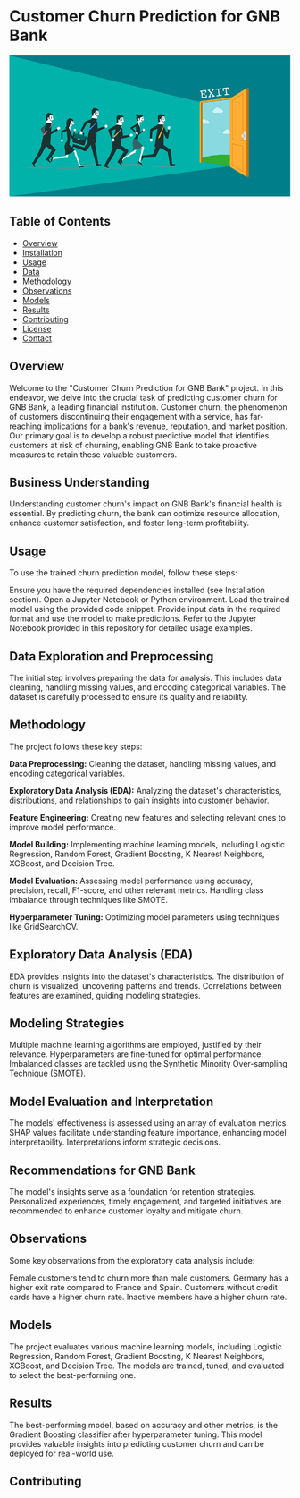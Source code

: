 # Customer Churn Prediction for GNB Bank

![Churn Prediction](image1.png)

## Table of Contents

- [Overview](#overview)
- [Installation](#installation)
- [Usage](#usage)
- [Data](#data)
- [Methodology](#methodology)
- [Observations](#observations)
- [Models](#models)
- [Results](#results)
- [Contributing](#contributing)
- [License](#license)
- [Contact](#contact)

## Overview

Welcome to the "Customer Churn Prediction for GNB Bank" project. In this endeavor, we delve into the crucial task of predicting customer churn for GNB Bank, a leading financial institution. Customer churn, the phenomenon of customers discontinuing their engagement with a service, has far-reaching implications for a bank's revenue, reputation, and market position. Our primary goal is to develop a robust predictive model that identifies customers at risk of churning, enabling GNB Bank to take proactive measures to retain these valuable customers.

## Business Understanding

Understanding customer churn's impact on GNB Bank's financial health is essential. By predicting churn, the bank can optimize resource allocation, enhance customer satisfaction, and foster long-term profitability.

## Usage

To use the trained churn prediction model, follow these steps:

Ensure you have the required dependencies installed (see Installation section).
Open a Jupyter Notebook or Python environment.
Load the trained model using the provided code snippet.
Provide input data in the required format and use the model to make predictions.
Refer to the Jupyter Notebook provided in this repository for detailed usage examples.

## Data Exploration and Preprocessing

The initial step involves preparing the data for analysis. This includes data cleaning, handling missing values, and encoding categorical variables. The dataset is carefully processed to ensure its quality and reliability.

## Methodology

The project follows these key steps:

**Data Preprocessing:** Cleaning the dataset, handling missing values, and encoding categorical variables.

**Exploratory Data Analysis (EDA):** Analyzing the dataset's characteristics, distributions, and relationships to gain insights into customer behavior.

**Feature Engineering:** Creating new features and selecting relevant ones to improve model performance.

**Model Building:** Implementing machine learning models, including Logistic Regression, Random Forest, Gradient Boosting, K Nearest Neighbors, XGBoost, and Decision Tree.

**Model Evaluation:** Assessing model performance using accuracy, precision, recall, F1-score, and other relevant metrics. Handling class imbalance through techniques like SMOTE.

**Hyperparameter Tuning:** Optimizing model parameters using techniques like GridSearchCV.

## Exploratory Data Analysis (EDA)

EDA provides insights into the dataset's characteristics. The distribution of churn is visualized, uncovering patterns and trends. Correlations between features are examined, guiding modeling strategies.

## Modeling Strategies

Multiple machine learning algorithms are employed, justified by their relevance. Hyperparameters are fine-tuned for optimal performance. Imbalanced classes are tackled using the Synthetic Minority Over-sampling Technique (SMOTE).

## Model Evaluation and Interpretation

The models' effectiveness is assessed using an array of evaluation metrics. SHAP values facilitate understanding feature importance, enhancing model interpretability. Interpretations inform strategic decisions.

## Recommendations for GNB Bank

The model's insights serve as a foundation for retention strategies. Personalized experiences, timely engagement, and targeted initiatives are recommended to enhance customer loyalty and mitigate churn.

## Observations

Some key observations from the exploratory data analysis include:

Female customers tend to churn more than male customers.
Germany has a higher exit rate compared to France and Spain.
Customers without credit cards have a higher churn rate.
Inactive members have a higher churn rate.

## Models

The project evaluates various machine learning models, including Logistic Regression, Random Forest, Gradient Boosting, K Nearest Neighbors, XGBoost, and Decision Tree. The models are trained, tuned, and evaluated to select the best-performing one.

## Results
The best-performing model, based on accuracy and other metrics, is the Gradient Boosting classifier after hyperparameter tuning. This model provides valuable insights into predicting customer churn and can be deployed for real-world use.

## Contributing
